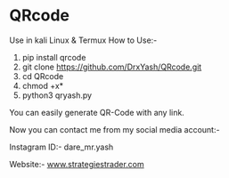 # QRcode
Use in kali Linux & Termux
How to Use:-

1. pip install qrcode
2. git clone https://github.com/DrxYash/QRcode.git
3. cd QRcode
4. chmod +x*
5. python3 qryash.py

You can easily generate QR-Code with any link.

Now you can contact me from my social media account:-

Instagram ID:- dare_mr.yash

Website:- www.strategiestrader.com

